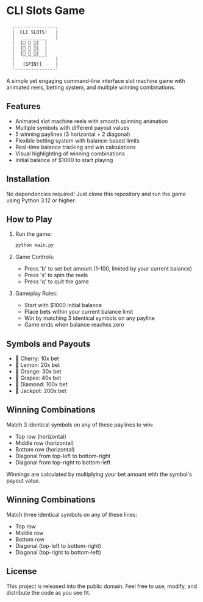 # CLI Slots Game

```
  .---------------.
  |  CLI SLOTS!   |
  |   _________   |
  |  |🎰 💎 🍒|  |
  |  |🍊 🎰 🍇|  |
  |  |🍋 💎 🍊|  |
  |   ‾‾‾‾‾‾‾‾‾   |
  |   [SPIN!]     |
  '---------------'
```

A simple yet engaging command-line interface slot machine game with animated reels, betting system, and multiple winning combinations.

## Features

- Animated slot machine reels with smooth spinning animation
- Multiple symbols with different payout values
- 5 winning paylines (3 horizontal + 2 diagonal)
- Flexible betting system with balance-based limits
- Real-time balance tracking and win calculations
- Visual highlighting of winning combinations
- Initial balance of $1000 to start playing

## Installation

No dependencies required! Just clone this repository and run the game using Python 3.12 or higher.

## How to Play

1. Run the game:

   ```bash
   python main.py
   ```

2. Game Controls:

   - Press 'b' to set bet amount (1-100, limited by your current balance)
   - Press 's' to spin the reels
   - Press 'q' to quit the game

3. Gameplay Rules:
   - Start with $1000 initial balance
   - Place bets within your current balance limit
   - Win by matching 3 identical symbols on any payline
   - Game ends when balance reaches zero

## Symbols and Payouts

- 🍒 Cherry: 10x bet
- 🍋 Lemon: 20x bet
- 🍊 Orange: 30x bet
- 🍇 Grapes: 40x bet
- 💎 Diamond: 100x bet
- 🎰 Jackpot: 200x bet

## Winning Combinations

Match 3 identical symbols on any of these paylines to win:

- Top row (horizontal)
- Middle row (horizontal)
- Bottom row (horizontal)
- Diagonal from top-left to bottom-right
- Diagonal from top-right to bottom-left

Winnings are calculated by multiplying your bet amount with the symbol's payout value.

## Winning Combinations

Match three identical symbols on any of these lines:

- Top row
- Middle row
- Bottom row
- Diagonal (top-left to bottom-right)
- Diagonal (top-right to bottom-left)

## License

This project is released into the public domain. Feel free to use, modify, and distribute the code as you see fit.
